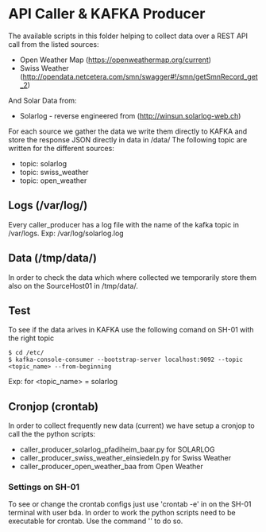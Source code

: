 # API Caller & KAFKA Producer
The available scripts in this folder helping to collect data over a REST API call from the listed sources:

- Open Weather Map (https://openweathermap.org/current)
- Swiss Weather (http://opendata.netcetera.com/smn/swagger#!/smn/getSmnRecord_get_2)

And Solar Data from:

- Solarlog - reverse engineered from (http://winsun.solarlog-web.ch)

For each source we gather the data we write them directly to KAFKA and store the response JSON directly in data in /data/
The following topic are written for the different sources:
- topic: solarlog
- topic: swiss_weather
- topic: open_weather

## Logs (/var/log/)
Every caller_producer has a log file with the name of the kafka topic in /var/logs.
Exp: /var/log/solarlog.log

## Data (/tmp/data/)
In order to check the data which where collected we temporarily store them also on the SourceHost01 in /tmp/data/.

## Test
To see if the data arives in KAFKA use the following comand on SH-01 with the right topic
````
$ cd /etc/
$ kafka-console-consumer --bootstrap-server localhost:9092 --topic <topic_name> --from-beginning
````

Exp: for <topic_name> = solarlog

## Cronjop (crontab)
In order to collect frequently new data (current) we have setup a cronjop to call the the python scripts:

- caller_producer_solarlog_pfadiheim_baar.py for SOLARLOG
- caller_producer_swiss_weather_einsiedeln.py for Swiss Weather
- caller_producer_open_weather_baa from Open Weather

### Settings on SH-01
To see or change the crontab configs just use 'crontab -e' in on the SH-01 terminal with user bda.
In order to work the python scripts need to be executable for crontab. 
Use the command '' to do so.
